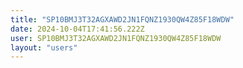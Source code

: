 ```yaml
---
title: "SP10BMJ3T32AGXAWD2JN1FQNZ1930QW4Z85F18WDW"
date: 2024-10-04T17:41:56.222Z
user: SP10BMJ3T32AGXAWD2JN1FQNZ1930QW4Z85F18WDW
layout: "users"
---
```

    